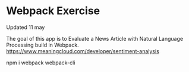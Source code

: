 # Webpack Exercise 

Updated 11 may

The goal of this app is to Evaluate a News Article with Natural Language Processing build in Webpack.
https://www.meaningcloud.com/developer/sentiment-analysis

npm i webpack webpack-cli
